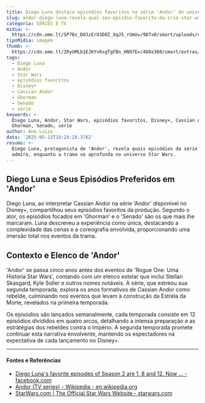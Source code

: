 ```yaml
---
title: Diego Luna destaca episódios favoritos na série 'Andor' do universo Star Wars
slug: andor-diego-luna-revela-qual-seu-episdio-favorito-da-srie-star-wars
categoria: SÉRIES E TV
midia: >-
  https://cdn.ome.lt/SP7Bz_D03zErO3D0Z_XqJ5_rUmU=/987x0/smart/uploads/conteudo/fotos/OMELETE_CAPA_-_2025-05-13T142704.239.png
tipoMidia: imagem
thumb: >-
  https://cdn.ome.lt/2RyUMLb1EJKYvKsgTgFBn_HN97E=/480x360/smart/extras/conteudos/omelete_THUMB_-_2025-05-13T142649.085.png
tags:
  - Diego Luna
  - Andor
  - Star Wars
  - episódios favoritos
  - Disney+
  - Cassian Andor
  - Ghorman
  - Senado
  - série
keywords: >-
  Diego Luna, Andor, Star Wars, episódios favoritos, Disney+, Cassian Andor,
  Ghorman, Senado, série
author: Ana Luiza
data: '2025-05-13T18:28:28.376Z'
resumo: >-
  Diego Luna, protagonista de 'Andor', revela quais episódios da série ele mais
  admira, enquanto a trama se aprofunda no universo Star Wars.
---
```


## Diego Luna e Seus Episódios Preferidos em 'Andor'

Diego Luna, ao interpretar Cassian Andor na série 'Andor' disponível no Disney+, compartilhou seus episódios favoritos da produção. Segundo o ator, os episódios focados em 'Ghorman' e o 'Senado' são os que mais lhe marcaram. Luna descreveu a experiência como única, destacando a complexidade das cenas e a coreografia envolvida, proporcionando uma imersão total nos eventos da trama.

## Contexto e Elenco de 'Andor'

'Andor' se passa cinco anos antes dos eventos de 'Rogue One: Uma História Star Wars', contando com um elenco estelar que inclui Stellan Skasgard, Kyle Soller e outros nomes notáveis. A série, que estreou sua segunda temporada, explora os anos formativos de Cassian Andor como rebelde, culminando nos eventos que levam à construção da Estrela da Morte, revelados na primeira temporada.

Os episódios são lançados semanalmente, cada temporada consiste em 12 episódios divididos em quatro arcos, detalhando a intensa preparação e as estratégias dos rebeldes contra o Império. A segunda temporada promete continuar esta narrativa envolvente, mantendo os espectadores na expectativa de cada lançamento no Disney+.

---

#### Fontes e Referências

- [Diego Luna's favorite episodes of Season 2 are 1, 8 and 12. Now ... - facebook.com](https://www.facebook.com/groups/1651062951836356/posts/4164677413808218/)
- [Andor (TV series) - Wikipedia - en.wikipedia.org](https://en.wikipedia.org/wiki/Andor_(TV_series))
- [StarWars.com | The Official Star Wars Website - starwars.com](https://www.starwars.com/)
